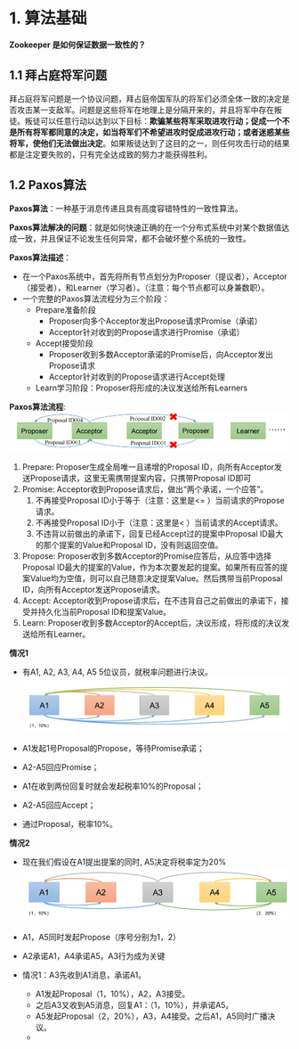 # 1. 算法基础
**Zookeeper 是如何保证数据一致性的？**
## 1.1 拜占庭将军问题

拜占庭将军问题是一个协议问题，拜占庭帝国军队的将军们必须全体一致的决定是否攻击某一支敌军。问题是这些将军在地理上是分隔开来的，并且将军中存在叛徒。叛徒可以任意行动以达到以下目标：**欺骗某些将军采取进攻行动；促成一个不是所有将军都同意的决定，如当将军们不希望进攻时促成进攻行动；或者迷惑某些将军，使他们无法做出决定**。如果叛徒达到了这目的之一，则任何攻击行动的结果都是注定要失败的，只有完全达成致的努力才能获得胜利。

## 1.2 Paxos算法
**Paxos算法**：一种基于消息传递且具有高度容错特性的一致性算法。

**Paxos算法解决的问题**：就是如何快速正确的在一个分布式系统中对某个数据值达成一致，并且保证不论发生任何异常，都不会破坏整个系统的一致性。

**Paxos算法描述**：
- 在一个Paxos系统中，首先将所有节点划分为Proposer（提议者），Acceptor（接受者），和Learner（学习者）。（注意：每个节点都可以身兼数职）。
- 一个完整的Paxos算法流程分为三个阶段：
	- Prepare准备阶段
		- Proposer向多个Acceptor发出Propose请求Promise（承诺）
		- Acceptor针对收到的Propose请求进行Promise（承诺）
	- Accept接受阶段
		- Proposer收到多数Acceptor承诺的Promise后，向Acceptor发出Propose请求
		- Acceptor针对收到的Propose请求进行Accept处理
	- Learn学习阶段：Proposer将形成的决议发送给所有Learners

**Paxos算法流程**:
![](../youdaonote-images/Pasted%20image%2020231005172809.png)

1. Prepare: Proposer生成全局唯一且递增的Proposal ID，向所有Acceptor发送Propose请求，这里无需携带提案内容，只携带Proposal ID即可
2. Promise: Acceptor收到Propose请求后，做出“两个承诺，一个应答”。
	1. 不再接受Proposal ID小于等于（注意：这里是<= ）当前请求的Propose请求。
	2. 不再接受Proposal ID小于（注意：这里是< ）当前请求的Accept请求。
	3. 不违背以前做出的承诺下，回复已经Accept过的提案中Proposal ID最大的那个提案的Value和Proposal ID，没有则返回空值。
3. Propose: Proposer收到多数Acceptor的Promise应答后，从应答中选择Proposal ID最大的提案的Value，作为本次要发起的提案。如果所有应答的提案Value均为空值，则可以自己随意决定提案Value。然后携带当前Proposal ID，向所有Acceptor发送Propose请求。
4. Accept: Acceptor收到Propose请求后，在不违背自己之前做出的承诺下，接受并持久化当前Proposal ID和提案Value。
5. Learn: Proposer收到多数Acceptor的Accept后，决议形成，将形成的决议发送给所有Learner。

**情况1**
- 有A1, A2, A3, A4, A5 5位议员，就税率问题进行决议。
![](../youdaonote-images/Pasted%20image%2020231005173329.png)

- A1发起1号Proposal的Propose，等待Promise承诺；
- A2-A5回应Promise；
- A1在收到两份回复时就会发起税率10%的Proposal；
- A2-A5回应Accept；
- 通过Proposal，税率10%。

**情况2**

- 现在我们假设在A1提出提案的同时, A5决定将税率定为20%
![](../youdaonote-images/Pasted%20image%2020231005173730.png)

- A1，A5同时发起Propose（序号分别为1，2）
- A2承诺A1，A4承诺A5，A3行为成为关键
- 情况1：A3先收到A1消息，承诺A1。
	- A1发起Proposal（1，10%），A2，A3接受。
	- 之后A3又收到A5消息，回复A1：（1，10%），并承诺A5。
	- A5发起Proposal（2，20%），A3，A4接受。之后A1，A5同时广播决议。
	- 